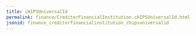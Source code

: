 ```yaml
---
title: cHIPSUniversalId
permalink: finance/CreditorFinancialInstitution.cHIPSUniversalId.html
jsonid: finance_creditorfinancialinstitution_chipsuniversalid
---
```

